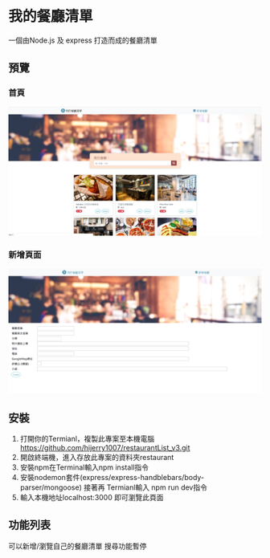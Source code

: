 # 我的餐廳清單

一個由Node.js 及 express 打造而成的餐廳清單

## 預覽

### 首頁

![image](https://github.com/hijerry1007/restaurantList_v2/blob/master/photo/homepage.png)

### 新增頁面

![image](https://github.com/hijerry1007/restaurantList_v2/blob/master/photo/addpage.png)


## 安裝

1. 打開你的Termianl，複製此專案至本機電腦 https://github.com/hijerry1007/restaurantList_v3.git
2. 開啟終端機，進入存放此專案的資料夾restaurant
3. 安裝npm在Terminal輸入npm install指令
4. 安裝nodemon套件(express/express-handblebars/body-parser/mongoose) 接著再 Termianl輸入 npm run dev指令
5. 輸入本機地址localhost:3000 即可瀏覽此頁面

## 功能列表

可以新增/瀏覽自己的餐廳清單
搜尋功能暫停
